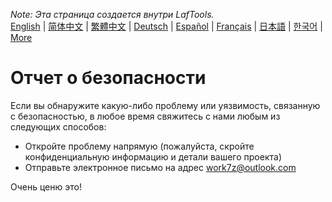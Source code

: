 <i>Note: Эта страница создается внутри LafTools.</i> <br/> [English](/docs/en_US/SECURITY.md)  |  [简体中文](/docs/zh_CN/SECURITY.md)  |  [繁體中文](/docs/zh_HK/SECURITY.md)  |  [Deutsch](/docs/de/SECURITY.md)  |  [Español](/docs/es/SECURITY.md)  |  [Français](/docs/fr/SECURITY.md)  |  [日本語](/docs/ja/SECURITY.md)  |  [한국어](/docs/ko/SECURITY.md) | [More](/docs/) <br/>

# Отчет о безопасности

Если вы обнаружите какую-либо проблему или уязвимость, связанную с безопасностью, в любое время свяжитесь с нами любым из следующих способов:

- Откройте проблему напрямую (пожалуйста, скройте конфиденциальную информацию и детали вашего проекта)
- Отправьте электронное письмо на адрес work7z@outlook.com

Очень ценю это!
